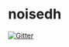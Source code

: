 # noisedh

[![Gitter](https://badges.gitter.im/NoiseEfficiency/daohang.svg)](https://gitter.im/NoiseEfficiency/daohang?utm_source=badge&utm_medium=badge&utm_campaign=pr-badge&utm_content=badge)